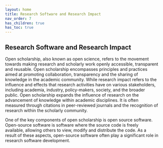 ```yaml
---
layout: home
title: Research Software and Research Impact
nav_order: 7
has_children: true
has_toc: true
---
```


## Research Software and Research Impact

Open scholarship, also known as open science, refers to the movement towards making research and scholarly work openly accessible, transparent and reusable. Open scholarship encompasses principles and practices aimed at promoting collaboration, transparency and the sharing of knowledge in the academic community. While research impact refers to the influence and effects that research activities have on various stakeholders, including academia, industry, policy-makers, society, and the broader public. Open scholarship expands the influence of research on the advancement of knowledge within academic disciplines. It is often measured through citations in peer-reviewed journals and the recognition of research within the scholarly community.  

One of the key components of open scholarship is open source software. Open-source software is software where the source code is freely available, allowing others to view, modify and distribute the code. As a result of these aspects, open-source software often play a significant role in research software development.  
